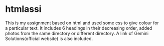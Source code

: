 # htmlassi
This is my assignment based on html and used some css to give colour for a particular text.
It includes 6 headings in their decreasing order, added photos from the same directory or different directory.
A link of Gemini Solutions(official website) is also included.

